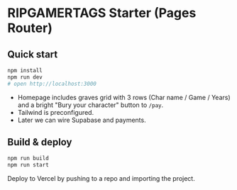 
# RIPGAMERTAGS Starter (Pages Router)

## Quick start
```bash
npm install
npm run dev
# open http://localhost:3000
```

- Homepage includes graves grid with 3 rows (Char name / Game / Years) and a bright "Bury your character" button to `/pay`.
- Tailwind is preconfigured.
- Later we can wire Supabase and payments.

## Build & deploy
```bash
npm run build
npm run start
```

Deploy to Vercel by pushing to a repo and importing the project.
